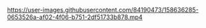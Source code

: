 



https://user-images.githubusercontent.com/84190473/158636285-0653526a-af02-4f06-b751-2df51733b878.mp4

